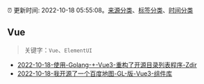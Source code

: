 :alarm_clock: 更新时间: 2022-10-18 05:55:08。[来源分类](../README.md)、[标签分类](../TAGS.md)、[时间分类](../TIMELINE.md)

## Vue


> 关键字：`Vue`、`ElementUI`



- [2022-10-18-使用-Golang-+-Vue3-重构了开源目录列表程序-Zdir](https://www.v2ex.com/t/887721) 
- [2022-10-18-我开源了一个百度地图-GL-版-Vue3-组件库](https://www.v2ex.com/t/887717) 